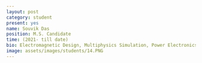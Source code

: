 ```yaml
---
layout: post
category: student
present: yes
name: Souvik Das
position: M.S. Candidate
time: (2021- till date)
bio: Electromagnetic Design, Multiphysics Simulation, Power Electronics and Control
image: assets/images/students/14.PNG
---
```

